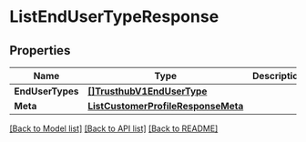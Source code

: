 # ListEndUserTypeResponse

## Properties

Name | Type | Description | Notes
------------ | ------------- | ------------- | -------------
**EndUserTypes** | [**[]TrusthubV1EndUserType**](trusthub.v1.end_user_type.md) |  |[optional] 
**Meta** | [**ListCustomerProfileResponseMeta**](ListCustomerProfileResponse_meta.md) |  |[optional] 

[[Back to Model list]](../README.md#documentation-for-models) [[Back to API list]](../README.md#documentation-for-api-endpoints) [[Back to README]](../README.md)


